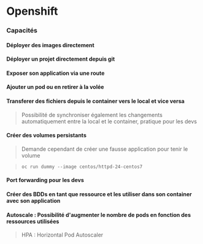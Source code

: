 # Openshift

### Capacités
####  Déployer des images directement
####  Déployer un projet directement depuis git
####  Exposer son application via une route
####  Ajouter un pod ou en retirer à la volée
####  Transferer des fichiers depuis le container vers le local et vice versa
> Possibilité de synchroniser également les changements automatiquement entre la local et le container, pratique pour les devs
####  Créer des volumes persistants 
> Demande cependant de créer une fausse application pour tenir le volume

>``oc run dummy --image centos/httpd-24-centos7``
####  Port forwarding pour les devs 
####  Créer des BDDs en tant que ressource et les utiliser dans son container avec son application

####  Autoscale : Possibilité d'augmenter le nombre de pods en fonction des ressources utilisées

> HPA :  Horizontal Pod Autoscaler